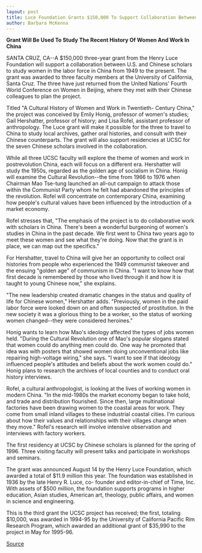 ```yaml
---
layout: post
title: Luce Foundation Grants $150,000 To Support Collaboration Between UC Santa Cruz And Chinese Scholars
author: Barbara McKenna
---
```


**Grant Will Be Used To Study The Recent History Of Women And Work In China**

SANTA CRUZ, CA--A $150,000 three-year grant from the Henry Luce  Foundation will support a collaboration between U.S. and Chinese  scholars to study women in the labor force in China from 1949 to  the present. The grant was awarded to three faculty members at the  University of California, Santa Cruz. The three have just returned  from the United Nations' Fourth World Conference on Women in  Beijing, where they met with their Chinese colleagues to plan the  project.

Titled "A Cultural History of Women and Work in Twentieth-  Century China," the project was conceived by Emily Honig, professor  of women's studies; Gail Hershatter, professor of history; and Lisa  Rofel, assistant professor of anthropology. The Luce grant will make  it possible for the three to travel to China to study local archives,  gather oral histories, and consult with their Chinese counterparts.  The grant will also support residencies at UCSC for the seven  Chinese scholars involved in the collaboration.

While all three UCSC faculty will explore the theme of women  and work in postrevolution China, each will focus on a different era.  Hershatter will study the 1950s, regarded as the golden age of  socialism in China. Honig will examine the Cultural Revolution--the  time from 1966 to 1976 when Chairman Mao Tse-tung launched an  all-out campaign to attack those within the Communist Party whom  he felt had abandoned the principles of the revolution. Rofel will  concentrate on contemporary China, examining how people's cultural  values have been influenced by the introduction of a market economy.

Rofel stresses that, "The emphasis of the project is to do  collaborative work with scholars in China. There's been a wonderful  burgeoning of women's studies in China in the past decade. We first  went to China two years ago to meet these women and see what  they're doing. Now that the grant is in place, we can map out the  specifics."

For Hershatter, travel to China will give her an opportunity to  collect oral histories from people who experienced the 1949  communist takeover and the ensuing "golden age" of communism in  China. "I want to know how that first decade is remembered by those  who lived through it and how it is taught to young Chinese now," she  explains.

"The new leadership created dramatic changes in the status  and quality of life for Chinese women," Hershatter adds. "Previously,  women in the paid labor force were looked down on and often  suspected of prostitution. In the new society it was a glorious thing  to be a worker, so the status of working women changed--they were  considered heroines."

Honig wants to learn how Mao's ideology affected the types of  jobs women held. "During the Cultural Revolution one of Mao's  popular slogans stated that women could do anything men could do.  One way he promoted that idea was with posters that showed women  doing unconventional jobs like repairing high-voltage wiring," she  says. "I want to see if that ideology influenced people's attitudes  and beliefs about the work women could do." Honig plans to research  the archives of local counties and to conduct oral history  interviews.

Rofel, a cultural anthropologist, is looking at the lives of  working women in modern China. "In the mid-1980s the market  economy began to take hold, and trade and distribution flourished.  Since then, large multinational factories have been drawing women  to the coastal areas for work. They come from small inland villages  to these industrial coastal cities. I'm curious about how their values  and relationships with their villages change when they move."  Rofel's research will involve intensive observation and interviews  with factory workers.

The first residency at UCSC by Chinese scholars is planned for  the spring of 1996. Three visiting faculty will present talks and  participate in workshops and seminars.

The grant was announced August 14 by the Henry Luce  Foundation, which awarded a total of $11.9 million this year. The  foundation was established in 1936 by the late Henry R. Luce, co- founder and editor-in-chief of Time, Inc. With assets of $500  million, the foundation supports programs in higher education, Asian  studies, American art, theology, public affairs, and women in  science and engineering.

This is the third grant the UCSC project has received; the  first, totaling $10,000, was awarded in 1994-95 by the University  of California Pacific Rim Research Program, which awarded an  additional grant of $35,990 to the project in May for 1995-96.

[Source](http://www1.ucsc.edu/news_events/press_releases/archive/95-96/10-95/100295-Luce_Foundation_awa.html "Permalink to 100295-Luce_Foundation_awa")
